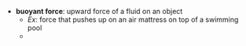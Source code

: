 - **buoyant force**: upward force of a fluid on an object
	- _Ex_: force that pushes up on an air mattress on top of a swimming pool
	- 